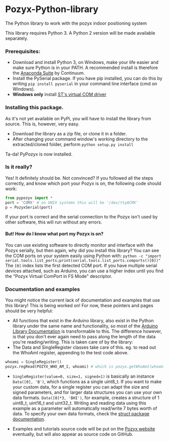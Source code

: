 # Pozyx-Python-library
The Python library to work with the pozyx indoor positioning system

This library requires Python 3. A Python 2 version will be made available separately.

### Prerequisites:
* Download and install Python 3, on Windows, make your life easier and make sure Python is in your PATH. A recommended install is therefore the [Anaconda Suite](https://www.continuum.io/downloads) by Continuum.
* Install the PySerial package. If you have pip installed, you can do this by writing `pip install pyserial` in your command line interface (cmd on Windows).
* **Windows only** install [ST's virtual COM driver](http://www.st.com/content/st_com/en/products/development-tools/software-development-tools/stm32-software-development-tools/stm32-utilities/stsw-stm32102.html)

### Installing this package.
As it's not yet available on PyPi, you will have to install the library from source. This is, however, very easy.
* Download the library as a zip file, or clone it in a folder.
* After changing your command window's working directory to the extracted/cloned folder, perform `python setup.py install`

Ta-da! PyPozyx is now installed.

 
### Is it really?
Yes! It definitely should be. Not convinced? If you followed all the steps correctly, and know which port your Pozyx is on, the following code should work:

```python
from pypozyx import *
port = 'COMX' # on UNIX systems this will be '/dev/ttyACMX'
p = PozyxSerial(port)
```
If your port is correct and the serial connection to the Pozyx isn't used by other software, this will run without any errors.

#### But! How do I know what port my Pozyx is on?
You can use existing software to directly monitor and interface with the Pozyx serially, but then again, why did you install this library? You can see the COM ports on your system easily using Python with:
`python -c "import serial.tools.list_ports;print(serial.tools.list_ports.comports()[0])"`
The ``[0]`` index lists the first detected COM port. If you have multiple serial devices attached, such as Arduino, you can use a higher index until you find the "Pozyx Virtual ComPort in FS Mode" descriptor.


### Documentation and examples
You might notice the current lack of documentation and examples that use this library! This is being worked on! For now, these pointers and pages should be very helpful:
* All functions that exist in the Arduino library, also exist in the Python library under the same name and functionality, so most of the [Arduino Library Documentation](https://www.pozyx.io/Documentation/Datasheet/arduino) is transformable to this. The difference however, is that you don't ever again need to pass along the length of the data you're reading/writing. This is taken care of by the library:
* The Data and SingleRegister classes take care of this. eg. to read out the WhoAmI register, appending to the test code above.    
```python
whoami = SingleRegister()
pozyx.regRead(POZYX_WHO_AM_I, whoami) # which is pozyx.getWhoAmI(whoami)
```
* `SingleRegister(value=0, size=1, signed=1)` is basically an instance `Data([0], 'B')`, which functions as a single uint8_t. If you want to make your custom data, for a single register you can adapt the size and signed parameters, and for larger data structures you can use your own data formats. `Data([0]*3, 'BHI')`, for example, creates a structure of 1 uint8_t, uint16_t and uint32_t. Writing and reading data using this example as a parameter will automatically read/write 7 bytes worth of data. To specify your own data formats, check the [struct package documentation](https://docs.python.org/3.5/library/struct.html#format-characters).
 
* Examples and tutorials source code will be put on the [Pozyx website](http://pozyx.io/) eventually, but will also appear as source code on GitHub.
